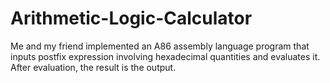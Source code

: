 # Arithmetic-Logic-Calculator

Me and my friend implemented an A86 assembly language program that inputs postfix expression involving hexadecimal quantities and evaluates it. After evaluation, the result is the output.
